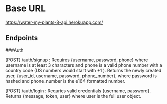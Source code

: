 # Base URL

https://water-my-plants-8-api.herokuapp.com/

## Endpoints

###Auth

[POST] /auth/signup : Requires {username, password, phone} where username is at least 3 characters and phone is a valid phone number with a country code (US numbers would start with +1 ). Returns the newly created user, {user_id, username, password, phone_number}, where password is hashed and phone_number is the e164 formatted number.

[POST] /auth/login : Requries valid credentials {username, password}. Returns {message, token, user} where user is the full user object.